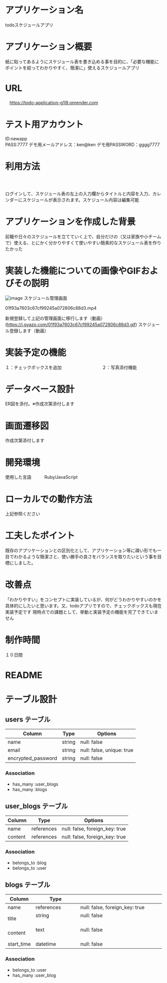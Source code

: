 # アプリケーション名　　　　　	
todoスケジュールアプリ

# アプリケーション概要　　　　
紙に貼ってあるようにスケジュール表を書き込める事を目的に、「必要な機能にポイントを絞ってわかりやすく、簡潔に」使えるスケジュールアプリ

# URL	
　https://todo-application-g1l9.onrender.com

# テスト用アカウント　　　　　　　　
ID:newapp       
PASS:7777
デモ用メールアドレス：ken@ken
デモ用PASSWORD：gggg7777

# 利用方法	　　　　　　　　　　　　　　　　　
ログインして、スケジュール表の左上の入力欄からタイトルと内容を入力、カレンダーにスケジュールが表示されます。スケジュール内容は編集可能

# アプリケーションを作成した背景
前職や日々のスケジュールを立てていく上で、自分だけの（又は家族や小チームで）使える、とにかく分かりやすくて使いやすい簡素的なスケジュール表を作りたかった

# 実装した機能についての画像やGIFおよびその説明
![image](https://github.com/bennzou/todo/assets/154778086/dedecbb9-694d-4df3-8a35-56059f652e10)
スケジュール管理画面

01f93a7603c67cf99245a072806c88d3.mp4

新規登録して上記の管理画面に移行します（動画）
(https://i.gyazo.com/01f93a7603c67cf99245a072806c88d3.gif)
スケジュール登録します（動画）

# 実装予定の機能	
１：チェックボックスを追加　　　　　　　　　
２：写真添付機能

# データベース設計	
ER図を添付。※作成次第添付します

# 画面遷移図	
作成次第添付します

# 開発環境	
使用した言語　　　Ruby/JavaScript

# ローカルでの動作方法
上記参照ください

# 工夫したポイント	
既存のアプリケーションとの区別化として、アプリケーション等に疎い形でも一目でわかるような簡潔さと、使い勝手の良さをバランスを取りたいという事を目標にしました。

# 改善点	　　
「わかりやすい」をコンセプトに実装しているが、何がどうわかりやすいのかを具体的にしたいと思います。又、todoアプリですので、チェックボックスも現在実装予定です
現時点での課題として、挙動と実装予定の機能を完了できていません

# 制作時間	
１０日間

# README

# テーブル設計

## users テーブル

| Column             | Type   | Options     |
| ------------------ | ------ | ----------- |
| name               | string | null: false |
| email              | string | null: false, unique: true |
| encrypted_password | string | null: false |

### Association
- has_many :user_blogs
- has_many :blogs

## user_blogs テーブル

| Column    | Type       | Options                        |
| ------    | ---------- | ------------------------------ |
| name      | references | null: false, foreign_key: true |
| content   | references | null: false, foreign_key: true |

### Association

- belongs_to :blog
- belongs_to :user


## blogs テーブル

| Column     | Type       | Options                        |
| -------    | ---------- | ------------------------------ |
| name       | references | null: false, foreign_key: true |
| title      | string 　　　　　　　　| null: false 　　　　　　　　　　　　　　　　　　　　　　　　　　　　　　　　　　　　　　|
| content    | text   　　　　　　　　| null: false 　　　　　　　　　　　　　　　　　　　　　　　　　　　　　　　　　　　　　　|
| start_time | datetime  　　| null: false 　　　　　　　　　　　　　　　　　　　　　　　　　　　　　　　   　|

### Association
- belongs_to :user
- has_many :user_blog

